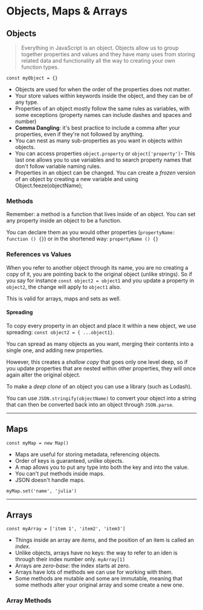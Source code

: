 # Objects, Maps & Arrays

## Objects

> Everything in JavaScript is an object. Objects allow us to group together properties and values and they have many uses from storing related data and functionality all the way to creating your own function types.

`const myObject = {}`

- Objects are used for when the order of the properties does not matter.
- Your store values within keywords inside the object, and they can be of any type.
- Properties of an object mostly follow the same rules as variables, with some exceptions (property names can include dashes and spaces and number)
- **Comma Dangling**: it's best practice to include a comma after your properties, even if they're not followed by anything.
- You can nest as many sub-properties as you want in objects within objects.
- You can access properties `object.property` or `object['property']`- This last one allows you to use variables and to search property names that don't follow variable naming rules.
- Properties in an object can be changed. You can create a _frozen_ version of an object by creating a new variable and using Object.feeze(objectName);

### Methods

Remember: a method is a function that lives inside of an object. You can set any property inside an object to be a function.

You can declare them as you would other properties (`propertyName: function () {}`) or in the shortened way: `propertyName () {}`

### References vs Values

When you refer to another object through its name, you are no creating a copy of it, you are pointing back to the original object (unlike strings). So if you say for instance `const object2 = object1` and you update a property in `object2`, the change will apply to `object1` also.

This is valid for arrays, maps and sets as well.

#### Spreading

To copy every property in an object and place it within a new object, we use spreading: `const object2 = { ...object1}`.

You can spread as many objects as you want, merging their contents into a single one, and adding new properties.

However, this creates a _shallow copy_ that goes only one level deep, so if you update properties that are nested within other properties, they will once again alter the original object.

To make a _deep clone_ of an object you can use a library (such as Lodash).

You can use `JSON.stringify(objectName)` to convert your object into a string that can then be converted back into an object through `JSON.parse`.

---

## Maps

`const myMap = new Map()`

- Maps are useful for storing metadata, referencing objects.
- Order of keys is guaranteed, unlike objects.
- A map allows you to put any type into both the key and into the value.
- You can't put methods inside maps.
- JSON doesn't handle maps.

`myMap.set('name', 'julia')`

---

## Arrays

`const myArray = ['item 1', 'item2', 'item3']`

- Things inside an array are _items_, and the position of an item is called an _index_.
- Unlike objects, arrays have no keys: the way to refer to an iden is through their index number only. `myArray[1]`
- Arrays are _zero-base_: the index starts at zero.
- Arrays have lots of methods we can use for working with them.
- Some methods are mutable and some are immutable, meaning that some methods alter your original array and some create a new one.

### Array Methods

